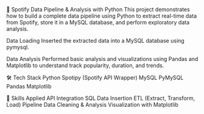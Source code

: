 🎵 Spotify Data Pipeline & Analysis with Python
This project demonstrates how to build a complete data pipeline using Python to extract real-time data from Spotify, store it in a MySQL database, and perform exploratory data analysis.

Data Loading
Inserted the extracted data into a MySQL database using pymysql.

Data Analysis
Performed basic analysis and visualizations using Pandas and Matplotlib to understand track popularity, duration, and trends.

🛠️ Tech Stack
Python
Spotipy (Spotify API Wrapper)
MySQL
PyMySQL
Pandas
Matplotlib

📌 Skills Applied
API Integration
SQL Data Insertion
ETL (Extract, Transform, Load) Pipeline
Data Cleaning & Analysis
Visualization with Matplotlib
